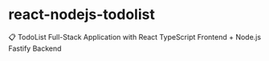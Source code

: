 # react-nodejs-todolist
📋 TodoList Full-Stack Application with React TypeScript Frontend + Node.js Fastify Backend
